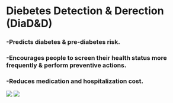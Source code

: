 # Diebetes Detection & Derection (DiaD&D)

### -Predicts diabetes & pre-diabetes risk.
### -Encourages people to screen their health status more frequently & perform preventive actions. 
### -Reduces medication and hospitalization cost.

![](https://github.com/alimehrnezhad/Diebetes-Detection-and-Direction/blob/master/Preview2.png)
![](https://github.com/alimehrnezhad/Diebetes-Detection-and-Direction/blob/master/Preview1.png)
